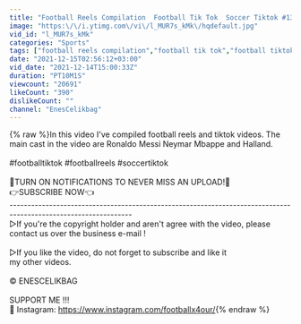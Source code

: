 ```yaml
---
title: "Football Reels Compilation  Football Tik Tok  Soccer Tiktok #13 | Ronaldo, Messi, Neymar"
image: "https:\/\/i.ytimg.com\/vi\/l_MUR7s_kMk\/hqdefault.jpg"
vid_id: "l_MUR7s_kMk"
categories: "Sports"
tags: ["football reels compilation","football tik tok","football tiktok"]
date: "2021-12-15T02:56:12+03:00"
vid_date: "2021-12-14T15:00:33Z"
duration: "PT10M1S"
viewcount: "20691"
likeCount: "390"
dislikeCount: ""
channel: "EnesCelikbag"
---
```

{% raw %}In this video I've compiled football reels and tiktok videos. The main cast in the video are Ronaldo Messi Neymar Mbappe and Halland.<br /><br />#footballtiktok #footballreels #soccertiktok<br /><br />🔔TURN ON NOTIFICATIONS TO NEVER MISS AN UPLOAD!🔔<br />👉SUBSCRIBE NOW👈<br />----------------------------------------------------------------------------------------------------------------<br />▷If you're the copyright holder and aren't agree with the video, please contact us over the business e-mail !<br /><br />▷If you like the video, do not forget to subscribe and like it<br />my other videos.<br /><br />© ENESCELIKBAG<br /><br />SUPPORT ME !!!<br />📸 Instagram: <a rel="nofollow" target="blank" href="https://www.instagram.com/footballx4our/">https://www.instagram.com/footballx4our/</a>{% endraw %}

